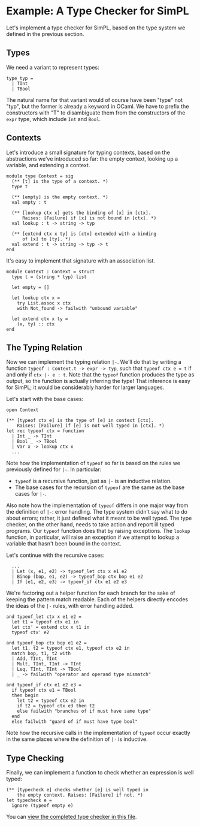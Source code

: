 # Example: A Type Checker for SimPL

Let's implement a type checker for SimPL, based on
the type system we defined in the previous section.

## Types

We need a variant to represent types:
```
type typ =
  | TInt
  | TBool
```
The natural name for that variant would of course have been
"type" not "typ", but the former is already a keyword in OCaml.
We have to prefix the constructors with "T" to disambiguate
them from the constructors of the `expr` type, which include
`Int` and `Bool`.

## Contexts

Let's introduce a small signature for typing contexts, 
based on the abstractions we've introduced so far:
the empty context, looking up a variable, and extending
a context.
```
module type Context = sig
  (** [t] is the type of a context. *)
  type t

  (** [empty] is the empty context. *)
  val empty : t

  (** [lookup ctx x] gets the binding of [x] in [ctx]. 
      Raises: [Failure] if [x] is not bound in [ctx]. *) 
  val lookup : t -> string -> typ

  (** [extend ctx x ty] is [ctx] extended with a binding
      of [x] to [ty]. *)
  val extend : t -> string -> typ -> t
end
```

It's easy to implement that signature with an association list.
```
module Context : Context = struct
  type t = (string * typ) list

  let empty = []

  let lookup ctx x =
    try List.assoc x ctx
    with Not_found -> failwith "unbound variable"

  let extend ctx x ty =
    (x, ty) :: ctx
end
```

## The Typing Relation

Now we can implement the typing relation `|-`.  We'll do that
by writing a function `typeof : Context.t -> expr -> typ`,
such that `typeof ctx e = t` if and only if `ctx |- e : t`.
Note that the `typeof` function produces the type as output,
so the function is actually inferring the type!
That inference is easy for SimPL; it would be considerably harder 
for larger languages.

Let's start with the base cases:
```
open Context

(** [typeof ctx e] is the type of [e] in context [ctx]. 
    Raises: [Failure] if [e] is not well typed in [ctx]. *)
let rec typeof ctx = function
  | Int _ -> TInt
  | Bool _ -> TBool
  | Var x -> lookup ctx x
  ...
```

Note how the implementation of `typeof` so far is based on the rules 
we previously defined for `|-`.  In particular:

* `typeof` is a recursive function, just as `|-` is an inductive relation.
* The base cases for the recursion of `typeof` are the same as
  the base cases for `|-`.
  
Also note how the implementation of `typeof` differs in one major
way from the definition of `|-`:  error handling.  The type system
didn't say what to do about errors; rather, it just defined what
it meant to be well typed.  The type checker, on the other hand,
needs to take action and report ill typed programs.  Our `typeof`
function does that by raising exceptions.  The `lookup` function,
in particular, will raise an exception if we attempt to lookup
a variable that hasn't been bound in the context.

Let's continue with the recursive cases:
```
  ...
  | Let (x, e1, e2) -> typeof_let ctx x e1 e2
  | Binop (bop, e1, e2) -> typeof_bop ctx bop e1 e2
  | If (e1, e2, e3) -> typeof_if ctx e1 e2 e3
```

We're factoring out a helper function for each branch for the sake
of keeping the pattern match readable.  Each of the helpers
directly encodes the ideas of the `|-` rules, with error handling
added.

```
and typeof_let ctx x e1 e2 = 
  let t1 = typeof ctx e1 in
  let ctx' = extend ctx x t1 in
  typeof ctx' e2

and typeof_bop ctx bop e1 e2 =
  let t1, t2 = typeof ctx e1, typeof ctx e2 in
  match bop, t1, t2 with
  | Add, TInt, TInt 
  | Mult, TInt, TInt -> TInt
  | Leq, TInt, TInt -> TBool
  | _ -> failwith "operator and operand type mismatch"

and typeof_if ctx e1 e2 e3 =
  if typeof ctx e1 = TBool 
  then begin
    let t2 = typeof ctx e2 in
    if t2 = typeof ctx e3 then t2
    else failwith "branches of if must have same type"
  end
  else failwith "guard of if must have type bool"
```
  
Note how the recursive calls in the implementation of `typeof` occur
exactly in the same places where the definition of `|-` is
inductive.

## Type Checking

Finally, we can implement a function to check whether an
expression is well typed:

```
(** [typecheck e] checks whether [e] is well typed in
    the empty context. Raises: [Failure] if not. *)
let typecheck e =
  ignore (typeof empty e)
```

You can [view the completed type checker in this file](simpl/main.ml).